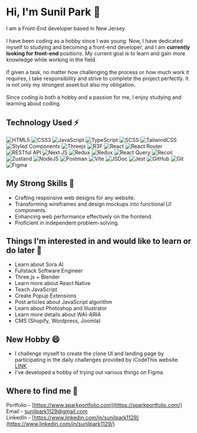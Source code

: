 # Hi, I'm Sunil Park 👋

I am a Front-End developer based in New Jersey.<br><br>
I have been coding as a hobby since I was young. Now, I have dedicated myself to studying and becoming a front-end developer, and I am <b>currently looking for front-end</b> positions. My current goal is to learn and gain more knowledge while working in the field.<br><br>
If given a task, no matter how challenging the process or how much work it requires, I take responsibility and strive to complete the project perfectly. It is not only my strongest asset but also my obligation.<br><br>
Since coding is both a hobby and a passion for me, I enjoy studying and learning about coding.

## Technology Used ⚡

![HTML5](https://img.shields.io/badge/html5-%23E34F26.svg?style=for-the-badge&logo=html5&logoColor=white)
![CSS3](https://img.shields.io/badge/css3-%231572B6.svg?style=for-the-badge&logo=css3&logoColor=white)
![JavaScript](https://img.shields.io/badge/javascript-%23323330.svg?style=for-the-badge&logo=javascript&logoColor=%23F7DF1E)
![TypeScript](https://img.shields.io/badge/typescript-%23007ACC.svg?style=for-the-badge&logo=typescript&logoColor=white)
![SCSS](https://img.shields.io/badge/SCSS-hotpink.svg?style=for-the-badge&logo=SASS&logoColor=white)
![TailwindCSS](https://img.shields.io/badge/tailwindcss-%2338B2AC.svg?style=for-the-badge&logo=tailwind-css&logoColor=white)
![Styled Components](https://img.shields.io/badge/styled--components-DB7093?style=for-the-badge&logo=styled-components&logoColor=white)
![Threejs](https://img.shields.io/badge/threejs-black?style=for-the-badge&logo=three.js&logoColor=white)
![R3F](https://img.shields.io/badge/r3f-black?style=for-the-badge&logo=three.js&logoColor=white)
![React](https://img.shields.io/badge/react-%2320232a.svg?style=for-the-badge&logo=react&logoColor=%2361DAFB)
![React Router](https://img.shields.io/badge/React_Router-CA4245?style=for-the-badge&logo=react-router&logoColor=white)
![RESTful API](https://img.shields.io/badge/restful_api-%23323330.svg?style=for-the-badge&logoColor=%23F7DF1E)
![Next JS](https://img.shields.io/badge/Next-black?style=for-the-badge&logo=next.js&logoColor=white)
![Redux](https://img.shields.io/badge/redux-%23593d88.svg?style=for-the-badge&logo=redux&logoColor=white)
![Redux](https://img.shields.io/badge/redux_toolkit-%23593d88.svg?style=for-the-badge&logo=redux&logoColor=white)
![React Query](https://img.shields.io/badge/-React%20Query-FF4154?style=for-the-badge&logo=react%20query&logoColor=white)
![Recoil](https://img.shields.io/badge/recoil-%23323330.svg?style=for-the-badge&logoColor=%23F7DF1E)
![Zustand](https://img.shields.io/badge/zustand-%23323330.svg?style=for-the-badge&logoColor=%23F7DF1E)
![NodeJS](https://img.shields.io/badge/node.js-6DA55F?style=for-the-badge&logo=node.js&logoColor=white)
![Postman](https://img.shields.io/badge/Postman-FF6C37?style=for-the-badge&logo=postman&logoColor=white)
![Vite](https://img.shields.io/badge/vite-%23646CFF.svg?style=for-the-badge&logo=vite&logoColor=white)
![JSDoc](https://img.shields.io/badge/JSDoc-%23323330.svg?style=for-the-badge&logo=javascript&logoColor=%23F7DF1E)
![Jest](https://img.shields.io/badge/-jest-%23C21325?style=for-the-badge&logo=jest&logoColor=white)
![GitHub](https://img.shields.io/badge/github-%23121011.svg?style=for-the-badge&logo=github&logoColor=white)
![Git](https://img.shields.io/badge/git-%23F05033.svg?style=for-the-badge&logo=git&logoColor=white)
![Figma](https://img.shields.io/badge/figma-%23F24E1E.svg?style=for-the-badge&logo=figma&logoColor=white)
<!--
![GraphQL](https://img.shields.io/badge/-GraphQL-E10098?style=for-the-badge&logo=graphql&logoColor=white)
![Apollo-GraphQL](https://img.shields.io/badge/-ApolloGraphQL-311C87?style=for-the-badge&logo=apollo-graphql)
-->
## My Strong Skills 🌱

- Crafting responsive web designs for any website.
- Transforming wireframes and design mockups into functional UI components.
- Enhancing web performance effectively on the frontend.
- Proficient in independent problem-solving.

## Things I'm interested in and would like to learn or do later 🔭

- Learn about Sora AI
- Fullstack Software Engineer
- Three.js + Blender
- Learn more about React Native
- Teach JavaScript
- Create Popup Extensions
- Post articles about JavaScript algorithm
- Learn about Photoshop and Illustrator
- Learn more details about WAI-ARIA
- CMS (Shopify, Wordpress, Joomla)

## New Hobby 😄

- I challenge myself to create the clone UI and landing page by participating in the daily challenges provided by iCodeThis website. [LINK](https://icodethis.com/Sunil)
- I've developed a hobby of trying out various things on Figma.

## Where to find me 💬

Portfolio - [https://www.sparkportfolio.com](https://sparkportfolio.com/)<br>
Email - sunilpark1129@gmail.com<br>
LinkedIn - [https://www.linkedin.com/in/sunilpark1129](https://www.linkedin.com/in/sunilpark1129/)

<!--
**SunilPark1129/sunilpark1129** is a ✨ _special_ ✨ repository because its `README.md` (this file) appears on your GitHub profile.

Here are some ideas to get you started:

- 🔭 I’m currently working on ...
- 🌱 I’m currently learning ...
- 👯 I’m looking to collaborate on ...
- 🤔 I’m looking for help with ...
- 💬 Ask me about ...
- 📫 How to reach me: ...
- 😄 Pronouns: ...
- ⚡ Fun fact: ...
-->
